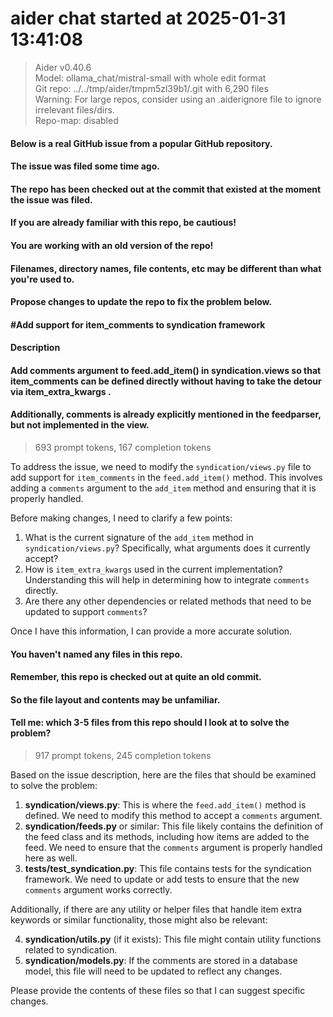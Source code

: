 
# aider chat started at 2025-01-31 13:41:08

> Aider v0.40.6  
> Model: ollama_chat/mistral-small with whole edit format  
> Git repo: ../../tmp/aider/tmpm5zl39b1/.git with 6,290 files  
> Warning: For large repos, consider using an .aiderignore file to ignore irrelevant files/dirs.  
> Repo-map: disabled  

#### Below is a real GitHub issue from a popular GitHub repository.  
#### The issue was filed some time ago.  
#### The repo has been checked out at the commit that existed at the moment the issue was filed.  
#### If you are already familiar with this repo, be cautious!  
#### You are working with an old version of the repo!  
#### Filenames, directory names, file contents, etc may be different than what you're used to.  
####   
#### Propose changes to update the repo to fix the problem below.  
####   
#### #Add support for item_comments to syndication framework  
#### Description  
#### 	  
#### Add comments argument to feed.add_item() in syndication.views so that item_comments can be defined directly without having to take the detour via item_extra_kwargs .  
#### Additionally, comments is already explicitly mentioned in the feedparser, but not implemented in the view.  
> 693 prompt tokens, 167 completion tokens  

To address the issue, we need to modify the `syndication/views.py` file to add support for `item_comments` in the `feed.add_item()` method. This involves adding a `comments` argument to the `add_item` method and ensuring that it is properly handled.

Before making changes, I need to clarify a few points:

1. What is the current signature of the `add_item` method in `syndication/views.py`? Specifically, what arguments does it currently accept?
2. How is `item_extra_kwargs` used in the current implementation? Understanding this will help in determining how to integrate `comments` directly.
3. Are there any other dependencies or related methods that need to be updated to support `comments`?

Once I have this information, I can provide a more accurate solution.


#### You haven't named any files in this repo.  
#### Remember, this repo is checked out at quite an old commit.  
#### So the file layout and contents may be unfamiliar.  
####   
#### Tell me: which 3-5 files from this repo should I look at to solve the problem?  
> 917 prompt tokens, 245 completion tokens  

Based on the issue description, here are the files that should be examined to solve the problem:

1. **syndication/views.py**: This is where the `feed.add_item()` method is defined. We need to modify this method to accept a `comments` argument.
2. **syndication/feeds.py** or similar: This file likely contains the definition of the feed class and its methods, including how items are added to the feed. We need to ensure that the `comments` argument is properly handled here as well.
3. **tests/test_syndication.py**: This file contains tests for the syndication framework. We need to update or add tests to ensure that the new `comments` argument works correctly.

Additionally, if there are any utility or helper files that handle item extra keywords or similar functionality, those might also be relevant:

4. **syndication/utils.py** (if it exists): This file might contain utility functions related to syndication.
5. **syndication/models.py**: If the comments are stored in a database model, this file will need to be updated to reflect any changes.

Please provide the contents of these files so that I can suggest specific changes.

